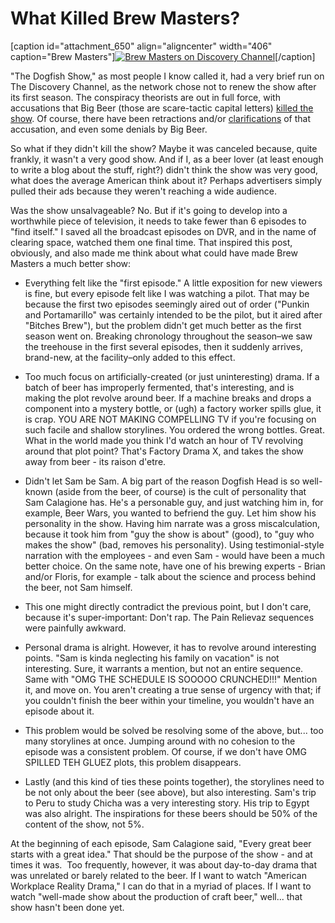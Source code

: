 What Killed Brew Masters?
=========================

\[caption id="attachment\_650" align="aligncenter" width="406" caption="Brew Masters"\][![Brew Masters on Discovery Channel](http://www.yeastboundanddown.com/wp-content/uploads/2010/12/brewmaster.png "Brew Masters")](http://www.yeastboundanddown.com/wp-content/uploads/2010/12/brewmaster.png)\[/caption\]

"The Dogfish Show," as most people I know called it, had a very brief run on The Discovery Channel, as the network chose not to renew the show after its first season. The conspiracy theorists are out in full force, with accusations that Big Beer (those are scare-tactic capital letters) [killed the show](http://beernews.org/2011/03/no-reservations-anthony-bourdain-big-beer-threatened-to-pull-ads-on-dogfish-headdiscovery-deal/?utm_source=rss&utm_medium=rss&utm_campaign=no-reservations-anthony-bourdain-big-beer-threatened-to-pull-ads-on-dogfish-headdiscovery-deal). Of course, there have been retractions and/or [clarifications](http://feedproxy.google.com/~r/Beerscribecom/~3/N5vwS3zKAzs/) of that accusation, and even some denials by Big Beer.

So what if they didn't kill the show? Maybe it was canceled because, quite frankly, it wasn't a very good show. And if I, as a beer lover (at least enough to write a blog about the stuff, right?) didn't think the show was very good, what does the average American think about it? Perhaps advertisers simply pulled their ads because they weren't reaching a wide audience.

Was the show unsalvageable? No. But if it's going to develop into a worthwhile piece of television, it needs to take fewer than 6 episodes to "find itself." I saved all the broadcast episodes on DVR, and in the name of clearing space, watched them one final time. That inspired this post, obviously, and also made me think about what could have made Brew Masters a much better show:

*   Everything felt like the "first episode." A little exposition for new viewers is fine, but every episode felt like I was watching a pilot. That may be because the first two episodes seemingly aired out of order ("Punkin and Portamarillo" was certainly intended to be the pilot, but it aired after "Bitches Brew"), but the problem didn't get much better as the first season went on. Breaking chronology throughout the season–we saw the treehouse in the first several episodes, then it suddenly arrives, brand-new, at the facility–only added to this effect.

*   Too much focus on artificially-created (or just uninteresting) drama. If a batch of beer has improperly fermented, that's interesting, and is making the plot revolve around beer. If a machine breaks and drops a component into a mystery bottle, or (ugh) a factory worker spills glue, it is crap. YOU ARE NOT MAKING COMPELLING TV if you're focusing on such facile and shallow storylines. You ordered the wrong bottles. Great. What in the world made you think I'd watch an hour of TV revolving around that plot point? That's Factory Drama X, and takes the show away from beer - its raison d'etre.

*   Didn't let Sam be Sam. A big part of the reason Dogfish Head is so well-known (aside from the beer, of course) is the cult of personality that Sam Calagione has. He's a personable guy, and just watching him in, for example, Beer Wars, you wanted to befriend the guy. Let him show his personality in the show. Having him narrate was a gross miscalculation, because it took him from "guy the show is about" (good), to "guy who makes the show" (bad, removes his personality). Using testimonial-style narration with the employees - and even Sam - would have been a much better choice. On the same note, have one of his brewing experts - Brian and/or Floris, for example - talk about the science and process behind the beer, not Sam himself.

*   This one might directly contradict the previous point, but I don't care, because it's super-important: Don't rap. The Pain Relievaz sequences were painfully awkward.

*   Personal drama is alright. However, it has to revolve around interesting points. "Sam is kinda neglecting his family on vacation" is not interesting. Sure, it warrants a mention, but not an entire sequence. Same with "OMG THE SCHEDULE IS SOOOOO CRUNCHED!!!" Mention it, and move on. You aren't creating a true sense of urgency with that; if you couldn't finish the beer within your timeline, you wouldn't have an episode about it.

*   This problem would be solved be resolving some of the above, but... too many storylines at once. Jumping around with no cohesion to the episode was a consistent problem. Of course, if we don't have OMG SPILLED TEH GLUEZ plots, this problem disappears.

*   Lastly (and this kind of ties these points together), the storylines need to be not only about the beer (see above), but also interesting. Sam's trip to Peru to study Chicha was a very interesting story. His trip to Egypt was also alright. The inspirations for these beers should be 50% of the content of the show, not 5%.

At the beginning of each episode, Sam Calagione said, "Every great beer starts with a great idea." That should be the purpose of the show - and at times it was.  Too frequently, however, it was about day-to-day drama that was unrelated or barely related to the beer. If I want to watch "American Workplace Reality Drama," I can do that in a myriad of places. If I want to watch "well-made show about the production of craft beer," well... that show hasn't been done yet.